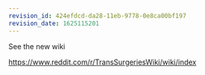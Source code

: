 ```yaml
---
revision_id: 424efdcd-da28-11eb-9778-0e8ca00bf197
revision_date: 1625115201
---
```


See the new wiki

https://www.reddit.com/r/TransSurgeriesWiki/wiki/index